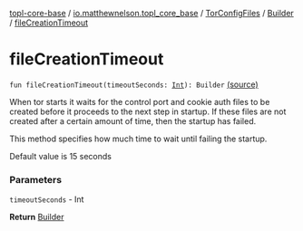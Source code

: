 [topl-core-base](../../../index.md) / [io.matthewnelson.topl_core_base](../../index.md) / [TorConfigFiles](../index.md) / [Builder](index.md) / [fileCreationTimeout](./file-creation-timeout.md)

# fileCreationTimeout

`fun fileCreationTimeout(timeoutSeconds: `[`Int`](https://kotlinlang.org/api/latest/jvm/stdlib/kotlin/-int/index.html)`): Builder` [(source)](https://github.com/05nelsonm/TorOnionProxyLibrary-Android/blob/master/topl-core-base/src/main/java/io/matthewnelson/topl_core_base/TorConfigFiles.kt#L396)

When tor starts it waits for the control port and cookie auth files to be
created before it proceeds to the next step in startup. If these files are
not created after a certain amount of time, then the startup has failed.

This method specifies how much time to wait until failing the startup.

Default value is 15 seconds

### Parameters

`timeoutSeconds` - Int

**Return**
[Builder](index.md)


